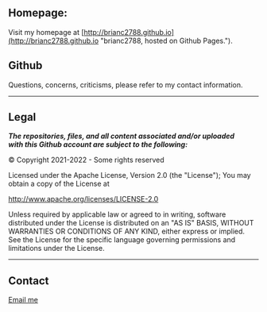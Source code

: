 <!---
README.md
http://brianc2788.github.io
http://www.github.com/brianc2788/brianc2788
brianc2788@gmail.com
 --->
## Homepage: ##

Visit my homepage at [http://brianc2788.github.io](http://brianc2788.github.io "brianc2788, hosted on Github Pages.").

## Github ##

Questions, concerns, criticisms, please refer to my contact information.<br>

---
## Legal ##
***The repositories, files, and all content associated and/or uploaded<br>
with this Github account are subject to the following:***

&COPY; Copyright 2021-2022 - Some rights reserved

Licensed under the Apache License, Version 2.0 (the "License");
You may obtain a copy of the License at

http://www.apache.org/licenses/LICENSE-2.0

Unless required by applicable law or agreed to in writing, software
distributed under the License is distributed on an "AS IS" BASIS,
WITHOUT WARRANTIES OR CONDITIONS OF ANY KIND, either express or implied.
See the License for the specific language governing permissions and
limitations under the License.

---
## Contact ##
[Email me](mailto:brianc2788@gmail.com)<br>
<!--- /README.md --->
